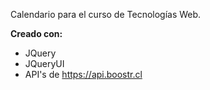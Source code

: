 Calendario para el curso de Tecnologías Web.

**Creado con:**
- JQuery
- JQueryUI
- API's de https://api.boostr.cl
